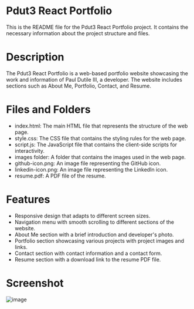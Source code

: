 # Pdut3 React Portfolio
This is the README file for the Pdut3 React Portfolio project. It contains the necessary information about the project structure and files.

# Description
The Pdut3 React Portfolio is a web-based portfolio website showcasing the work and information of Paul Dutile III, a developer. The website includes sections such as About Me, Portfolio, Contact, and Resume.

# Files and Folders
* index.html: The main HTML file that represents the structure of the web page.
* style.css: The CSS file that contains the styling rules for the web page.
* script.js: The JavaScript file that contains the client-side scripts for interactivity.
* images folder: A folder that contains the images used in the web page.
* github-icon.png: An image file representing the GitHub icon.
* linkedin-icon.png: An image file representing the LinkedIn icon.
* resume.pdf: A PDF file of the resume.

# Features
* Responsive design that adapts to different screen sizes.
* Navigation menu with smooth scrolling to different sections of the website.
* About Me section with a brief introduction and developer's photo.
* Portfolio section showcasing various projects with project images and links.
* Contact section with contact information and a contact form.
* Resume section with a download link to the resume PDF file.

# Screenshot
![image](https://github.com/Pdut3/Pdut3-React/assets/115908348/d1db6c41-3bfe-4ffc-becc-8c6509346d21)


